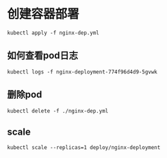 # 创建容器部署
``` shell
kubectl apply -f nginx-dep.yml
```

## 如何查看pod日志
```
kubectl logs -f nginx-deployment-774f96d4d9-5gvwk
```

## 删除pod
``` shell
kubectl delete -f ./nginx-dep.yml
``` 

## scale
```
kubectl scale --replicas=1 deploy/nginx-deployment
```